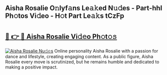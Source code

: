 ## Aisha Rosalie O𝚗lyf𝚊ns Le𝚊𝚔ed N𝚞𝚍es - Part-hhI Ph𝚘tos Vi𝚍eo - H𝚘t Part Le𝚊𝚔s tCzFp

# <h2><a href="http://hf2ow36.feru.top/?c=Aisha+Rosalie">🔗 👉 🔴 Aisha Rosalie Vi𝚍𝚎o Ph𝚘t𝚘𝚜</a></h2>

[![Aisha Rosalie Nu𝚍𝚎s](https://i.imgur.com/0TWrTi3.gif)](http://hf2ow36.feru.top/?c=Aisha+Rosalie)
Online personality Aisha Rosalie with a passion for dance and lifestyle, creating engaging content. As a public figure, Aisha Rosalie every move is scrutinized, but he remains humble and dedicated to making a positive impact. 
